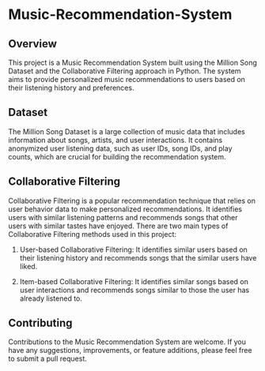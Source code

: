 # Music-Recommendation-System

## Overview
This project is a Music Recommendation System built using the Million Song Dataset and the Collaborative Filtering approach in Python. The system aims to provide personalized music recommendations to users based on their listening history and preferences.

## Dataset
The Million Song Dataset is a large collection of music data that includes information about songs, artists, and user interactions. It contains anonymized user listening data, such as user IDs, song IDs, and play counts, which are crucial for building the recommendation system.

## Collaborative Filtering
Collaborative Filtering is a popular recommendation technique that relies on user behavior data to make personalized recommendations. It identifies users with similar listening patterns and recommends songs that other users with similar tastes have enjoyed. There are two main types of Collaborative Filtering methods used in this project:

1. User-based Collaborative Filtering: It identifies similar users based on their listening history and recommends songs that the similar users have liked.

2. Item-based Collaborative Filtering: It identifies similar songs based on user interactions and recommends songs similar to those the user has already listened to.

## Contributing
Contributions to the Music Recommendation System are welcome. If you have any suggestions, improvements, or feature additions, please feel free to submit a pull request.

